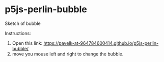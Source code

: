 # p5js-perlin-bubble
Sketch of bubble

Instructions:
  1. Open this link: https://pavelk-at-964784600414.github.io/p5js-perlin-bubble/
  2. move you mouse left and right to change the bubble.

